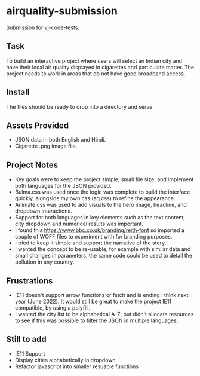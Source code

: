 # airquality-submission

Submission for vj-code-tests.

## Task

To build an interactive project where users will select an Indian city and have their local air quality displayed in cigarettes and particulate matter. The project needs to work in areas that do not have good broadband access.

## Install

The files should be ready to drop into a directory and serve.

## Assets Provided

- JSON data in both English and Hindi.
- Cigarette .png image file.

## Project Notes

- Key goals were to keep the project simple, small file size, and implement both languages for the JSON provided.
- Bulma.css was used once the logic was complete to build the interface quickly, alongside my own css (aq.css) to refine the appearance.
- Animate.css was used to add visuals to the hero image, headline, and dropdown interactions.
- Support for both languages in key elements such as the text content, city dropdown and numerical results was important.
- I found this https://www.bbc.co.uk/branding/reith-font so imported a couple of WOFF files to experiment with for branding purposes.
- I tried to keep it simple and support the narrative of the story.
- I wanted the concept to be re-usable, for example with similar data and small changes in parameters, the same code could be used to detail the pollution in any country.

## Frustrations

- IE11 doesn't support arrow functions or fetch and is ending I think next year (June 2022). It would still be great to make the project IE11 compatible, by using a polyfill. 
- I wanted the city list to be alphabetical A-Z, but didn't allocate resources to see if this was possible to filter the JSON in multiple languages.

## Still to add

- IE11 Support
- Display cities alphabetically in dropdown
- Refactor javascript into smaller resuable functions




